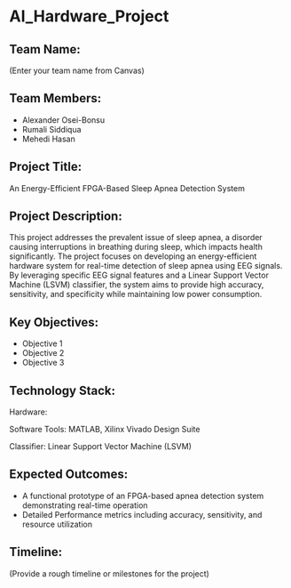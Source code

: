 # AI_Hardware_Project

## Team Name: 
(Enter your team name from Canvas)

## Team Members:
- Alexander Osei-Bonsu
- Rumali Siddiqua
- Mehedi Hasan

## Project Title:
An Energy-Efficient FPGA-Based Sleep Apnea Detection System

## Project Description:
This project addresses the prevalent issue of sleep apnea, a disorder causing interruptions in breathing during sleep, which impacts health significantly. The project focuses on developing an energy-efficient hardware system for real-time detection of sleep apnea using EEG signals. By leveraging specific EEG signal features and a Linear Support Vector Machine (LSVM) classifier, the system aims to provide high accuracy, sensitivity, and specificity while maintaining low power consumption.

## Key Objectives:
- Objective 1
- Objective 2
- Objective 3

## Technology Stack:
Hardware: 

Software Tools: MATLAB, Xilinx Vivado Design Suite

Classifier: Linear Support Vector Machine (LSVM)

## Expected Outcomes:
- A functional prototype of an FPGA-based apnea detection system demonstrating real-time operation
- Detailed Performance metrics including accuracy, sensitivity, and resource utilization

## Timeline:
(Provide a rough timeline or milestones for the project)
